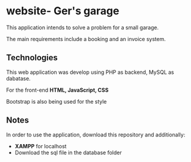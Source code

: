 # website- Ger's garage

<p> This application intends to solve a problem for a small garage. 
<p> The main requirements include a booking and an invoice system.


## Technologies
This web application was develop using PHP as backend, MySQL as dabatase.
<p> For the front-end <b> HTML, JavaScript, CSS </b>
<p> Bootstrap is also being used for the style </p>

## Notes

In order to use the application, download this repository and additionally:

- **XAMPP** for localhost
- Download the sql file in the database folder


